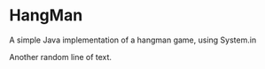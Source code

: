 # HangMan

A simple Java implementation of a hangman game, using System.in

Another random line of text.

